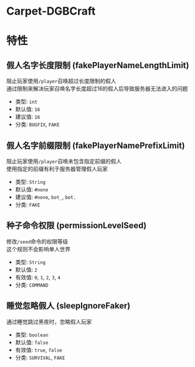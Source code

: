 # Carpet-DGBCraft

# 特性

## 假人名字长度限制 (fakePlayerNameLengthLimit)
阻止玩家使用`/player`召唤超过长度限制的假人  
通过限制来解决玩家召唤名字长度超过16的假人后导致服务器无法进入的问题
* 类型: `int`
* 默认值: `16`
* 建议值: `16`
* 分类: `BUGFIX`, `FAKE`

## 假人名字前缀限制 (fakePlayerNamePrefixLimit)
阻止玩家使用`/player`召唤未包含指定前缀的假人  
使用指定的前缀有利于服务器管理假人玩家
* 类型: `String`
* 默认值: `#none`
* 建议值: `#none`, `bot_`, `bot.`
* 分类: `FAKE`

## 种子命令权限 (permissionLevelSeed)
修改`/seed`命令的权限等级  
这个规则不会影响单人世界
* 类型: `String`
* 默认值: `2`
* 有效值: `0`, `1`, `2`, `3`, `4`
* 分类: `COMMAND`

## 睡觉忽略假人 (sleepIgnoreFaker)
通过睡觉跳过黑夜时，忽略假人玩家
* 类型: `boolean`
* 默认值: `false`
* 有效值: `true`, `false`
* 分类: `SURVIVAL`, `FAKE`
